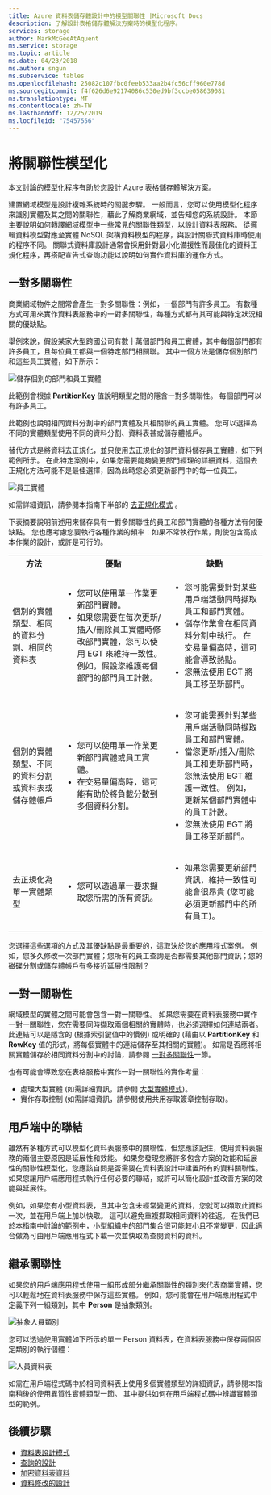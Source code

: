 ```yaml
---
title: Azure 資料表儲存體設計中的模型關聯性 |Microsoft Docs
description: 了解設計表格儲存體解決方案時的模型化程序。
services: storage
author: MarkMcGeeAtAquent
ms.service: storage
ms.topic: article
ms.date: 04/23/2018
ms.author: sngun
ms.subservice: tables
ms.openlocfilehash: 25082c107fbc0feeb533aa2b4fc56cff960e778d
ms.sourcegitcommit: f4f626d6e92174086c530ed9bf3ccbe058639081
ms.translationtype: MT
ms.contentlocale: zh-TW
ms.lasthandoff: 12/25/2019
ms.locfileid: "75457556"
---
```

# <a name="modeling-relationships"></a>將關聯性模型化
本文討論的模型化程序有助於您設計 Azure 表格儲存體解決方案。

建置網域模型是設計複雜系統時的關鍵步驟。 一般而言，您可以使用模型化程序來識別實體及其之間的關聯性，藉此了解商業網域，並告知您的系統設計。 本節主要說明如何轉譯網域模型中一些常見的關聯性類型，以設計資料表服務。 從邏輯資料模型對應至實體 NoSQL 架構資料模型的程序，與設計關聯式資料庫時使用的程序不同。 關聯式資料庫設計通常會採用針對最小化備援性而最佳化的資料正規化程序，再搭配宣告式查詢功能以說明如何實作資料庫的運作方式。  

## <a name="one-to-many-relationships"></a>一對多關聯性
商業網域物件之間常會產生一對多關聯性：例如，一個部門有許多員工。 有數種方式可用來實作資料表服務中的一對多關聯性，每種方式都有其可能與特定狀況相關的優缺點。  

舉例來說，假設某家大型跨國公司有數十萬個部門和員工實體，其中每個部門都有許多員工，且每位員工都與一個特定部門相關聯。 其中一個方法是儲存個別部門和這些員工實體，如下所示：  


![儲存個別的部門和員工實體](media/storage-table-design-guide/storage-table-design-IMAGE01.png)

此範例會根據 **PartitionKey** 值說明類型之間的隱含一對多關聯性。 每個部門可以有許多員工。  

此範例也說明相同資料分割中的部門實體及其相關聯的員工實體。 您可以選擇為不同的實體類型使用不同的資料分割、資料表甚或儲存體帳戶。  

替代方式是將資料去正規化，並只使用去正規化的部門資料儲存員工實體，如下列範例所示。 在此特定案例中，如果您需要能夠變更部門經理的詳細資料，這個去正規化方法可能不是最佳選擇，因為此時您必須更新部門中的每一位員工。  

![員工實體](media/storage-table-design-guide/storage-table-design-IMAGE02.png)

如需詳細資訊，請參閱本指南下半部的 [去正規化模式](table-storage-design-patterns.md#denormalization-pattern) 。  

下表摘要說明前述用來儲存具有一對多關聯性的員工和部門實體的各種方法有何優缺點。 您也應考慮您要執行各種作業的頻率：如果不常執行作業，則使包含高成本作業的設計，或許是可行的。  

<table>
<tr>
<th>方法</th>
<th>優點</th>
<th>缺點</th>
</tr>
<tr>
<td>個別的實體類型、相同的資料分割、相同的資料表</td>
<td>
<ul>
<li>您可以使用單一作業更新部門實體。</li>
<li>如果您需要在每次更新/插入/刪除員工實體時修改部門實體，您可以使用 EGT 來維持一致性。 例如，假設您維護每個部門的部門員工計數。</li>
</ul>
</td>
<td>
<ul>
<li>您可能需要針對某些用戶端活動同時擷取員工和部門實體。</li>
<li>儲存作業會在相同資料分割中執行。 在交易量偏高時，這可能會導致熱點。</li>
<li>您無法使用 EGT 將員工移至新部門。</li>
</ul>
</td>
</tr>
<tr>
<td>個別的實體類型、不同的資料分割或資料表或儲存體帳戶</td>
<td>
<ul>
<li>您可以使用單一作業更新部門實體或員工實體。</li>
<li>在交易量偏高時，這可能有助於將負載分散到多個資料分割。</li>
</ul>
</td>
<td>
<ul>
<li>您可能需要針對某些用戶端活動同時擷取員工和部門實體。</li>
<li>當您更新/插入/刪除員工和更新部門時，您無法使用 EGT 維護一致性。 例如，更新某個部門實體中的員工計數。</li>
<li>您無法使用 EGT 將員工移至新部門。</li>
</ul>
</td>
</tr>
<tr>
<td>去正規化為單一實體類型</td>
<td>
<ul>
<li>您可以透過單一要求擷取您所需的所有資訊。</li>
</ul>
</td>
<td>
<ul>
<li>如果您需要更新部門資訊，維持一致性可能會很昂貴 (您可能必須更新部門中的所有員工)。</li>
</ul>
</td>
</tr>
</table>

您選擇這些選項的方式及其優缺點是最重要的，這取決於您的應用程式案例。 例如，您多久修改一次部門實體；您所有的員工查詢是否都需要其他部門資訊；您的磁碟分割或儲存體帳戶有多接近延展性限制？  

## <a name="one-to-one-relationships"></a>一對一關聯性
網域模型的實體之間可能會包含一對一關聯性。 如果您需要在資料表服務中實作一對一關聯性，您在需要同時擷取兩個相關的實體時，也必須選擇如何連結兩者。 此連結可以是隱含的 (根據索引鍵值中的慣例) 或明確的 (藉由以 **PartitionKey** 和 **RowKey** 值的形式，將每個實體中的連結儲存至其相關的實體)。 如需是否應將相關實體儲存於相同資料分割中的討論，請參閱 [一對多關聯性](#one-to-many-relationships)一節。  

也有可能會導致您在表格服務中實作一對一關聯性的實作考量：  

* 處理大型實體 (如需詳細資訊，請參閱 [大型實體模式](table-storage-design-patterns.md#large-entities-pattern))。  
* 實作存取控制 (如需詳細資訊，請參閱使用共用存取簽章控制存取)。  

## <a name="join-in-the-client"></a>用戶端中的聯結
雖然有多種方式可以模型化資料表服務中的關聯性，但您應該記住，使用資料表服務的兩個主要原因是延展性和效能。 如果您發現您將許多包含方案的效能和延展性的關聯性模型化，您應該自問是否需要在資料表設計中建置所有的資料關聯性。 如果您讓用戶端應用程式執行任何必要的聯結，或許可以簡化設計並改善方案的效能與延展性。  

例如，如果您有小型資料表，且其中包含未經常變更的資料，您就可以擷取此資料一次，並在用戶端上加以快取。 這可以避免重複擷取相同資料的往返。 在我們已於本指南中討論的範例中，小型組織中的部門集合很可能較小且不常變更，因此適合做為可由用戶端應用程式下載一次並快取為查閱資料的資料。  

## <a name="inheritance-relationships"></a>繼承關聯性
如果您的用戶端應用程式使用一組形成部分繼承關聯性的類別來代表商業實體，您可以輕鬆地在資料表服務中保存這些實體。 例如，您可能會在用戶端應用程式中定義下列一組類別，其中 **Person** 是抽象類別。

![抽象人員類別](media/storage-table-design-guide/storage-table-design-IMAGE03.png)

您可以透過使用實體如下所示的單一 Person 資料表，在資料表服務中保存兩個固定類別的執行個體：  

![人員資料表](media/storage-table-design-guide/storage-table-design-IMAGE04.png)

如需在用戶端程式碼中於相同資料表上使用多個實體類型的詳細資訊，請參閱本指南稍後的使用異質性實體類型一節。 其中提供如何在用戶端程式碼中辨識實體類型的範例。  


## <a name="next-steps"></a>後續步驟

- [資料表設計模式](table-storage-design-patterns.md)
- [查詢的設計](table-storage-design-for-query.md)
- [加密資料表資料](table-storage-design-encrypt-data.md)
- [資料修改的設計](table-storage-design-for-modification.md)
